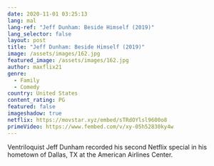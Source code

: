 ```yaml
---
date: 2020-11-01 03:25:13
lang: mal
lang-ref: "Jeff Dunham: Beside Himself (2019)"
lang_selector: false
layout: post
title: "Jeff Dunham: Beside Himself (2019)"
image: /assets/images/162.jpg
featured_image: /assets/images/162.jpg
author: maxflix21
genre:
  - Family
  - Comedy
country: United States
content_rating: PG
featured: false
imageshadow: true
netflix: https://movstar.xyz/embed/sTRdOYlsl9600o8
primeVideo: https://www.fembed.com/v/xy-05h52830ky4w
---
```

Ventriloquist Jeff Dunham recorded his second Netflix special in his hometown of Dallas, TX at the American Airlines Center.
